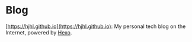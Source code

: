 # Blog

[https://hjhl.github.io](https://hjhl.github.io): My personal tech blog on the Internet, powered by [Hexo](https://hexo.io).

